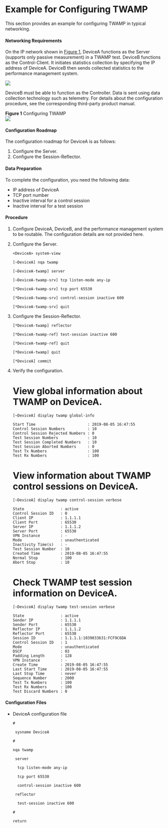Example for Configuring TWAMP
=============================

This section provides an example for configuring TWAMP in typical networking.

#### Networking Requirements

On the IP network shown in [Figure 1](#EN-US_TASK_0172373251__fig_dc_vrp_twamp_cfg_001001), DeviceA functions as the Server (supports only passive measurement) in a TWAMP test. DeviceB functions as the Control-Client. It initiates statistics collection by specifying the IP address of DeviceA. DeviceB then sends collected statistics to the performance management system.

![](../../../../public_sys-resources/note_3.0-en-us.png) 

DeviceB must be able to function as the Controller. Data is sent using data collection technology such as telemetry. For details about the configuration procedure, see the corresponding third-party product manual.


**Figure 1** Configuring TWAMP  
![](images/fig_dc_vrp_twamp_cfg_001001.png)

#### Configuration Roadmap

The configuration roadmap for DeviceA is as follows:

1. Configure the Server.
2. Configure the Session-Reflector.

#### Data Preparation

To complete the configuration, you need the following data:

* IP address of DeviceA
* TCP port number
* Inactive interval for a control session
* Inactive interval for a test session

#### Procedure

1. Configure DeviceA, DeviceB, and the performance management system to be routable. The configuration details are not provided here.
2. Configure the Server.
   
   
   ```
   <DeviceA> system-view
   ```
   ```
   [~DeviceA] nqa twamp
   ```
   ```
   [~DeviceA-twamp] server
   ```
   ```
   [~DeviceA-twamp-srv] tcp listen-mode any-ip
   ```
   ```
   [*DeviceA-twamp-srv] tcp port 65530
   ```
   ```
   [*DeviceA-twamp-srv] control-session inactive 600
   ```
   ```
   [*DeviceA-twamp-srv] quit
   ```
3. Configure the Session-Reflector.
   
   
   ```
   [*DeviceA-twamp] reflector
   ```
   ```
   [*DeviceA-twamp-ref] test-session inactive 600
   ```
   ```
   [*DeviceA-twamp-ref] quit
   ```
   ```
   [*DeviceA-twamp] quit
   ```
   ```
   [*DeviceA] commit
   ```
4. Verify the configuration.
   
   
   
   # View global information about TWAMP on DeviceA.
   
   ```
   [~DeviceA] display twamp global-info
   ```
   ```
   Start Time                       : 2019-08-05 16:47:55
   Control Session Numbers          : 10
   Control Session Rejected Numbers : 0
   Test Session Numbers             : 10
   Test Session Completed Numbers   : 10
   Test Session Aborted Numbers     : 0
   Test Tx Numbers                  : 100
   Test Rx Numbers                  : 100
   ```
   
   # View information about TWAMP control sessions on DeviceA.
   
   ```
   [~DeviceA] display twamp control-session verbose
   ```
   ```
   State                : active
   Control Session ID   : 0
   Client IP            : 1.1.1.1
   Client Port          : 65530
   Server IP            : 1.1.1.2
   Server Port          : 65530 
   VPN Instance         : -
   Mode                 : unauthenticated
   Inactivity Time(s)   : -
   Test Session Number  : 10 
   Created Time         : 2019-08-05 16:47:55
   Normal Stop          : 100
   Abort Stop           : 10
   ```
   
   # Check TWAMP test session information on DeviceA.
   
   ```
   [~DeviceA] display twamp test-session verbose
   ```
   ```
   State                : active
   Sender IP            : 1.1.1.1
   Sender Port          : 65530
   Reflector IP         : 1.1.1.2
   Reflector Port       : 65530
   Session ID           : 1.1.1.1:1039033631:FCF9C6DA
   Control Session ID   : 1
   Mode                 : unauthenticated
   DSCP                 : 03
   Padding Length       : 128
   VPN Instance         : -
   Create Time          : 2019-08-05 16:47:55
   Last Start Time      : 2019-08-05 16:47:55
   Last Stop Time       : never
   Sequence Number      : 2000
   Test Tx Numbers      : 100
   Test Rx Numbers      : 100
   Test Discard Numbers : 0
   ```

#### Configuration Files

* DeviceA configuration file
  
  ```
  #
  ```
  ```
   sysname DeviceA
  ```
  ```
  #
  ```
  ```
  nqa twamp
  ```
  ```
   server
  ```
  ```
    tcp listen-mode any-ip
  ```
  ```
    tcp port 65530
  ```
  ```
    control-session inactive 600
  ```
  ```
   reflector
  ```
  ```
    test-session inactive 600
  ```
  ```
  #
  ```
  ```
  return
  ```